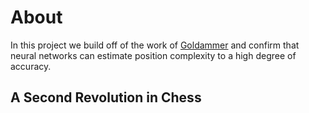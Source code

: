 About
====
In this project we build off of the work of [Goldammer](https://github.com/cgoldammer/chess-analysis/blob/master/position_sharpness.ipynb) and confirm that neural networks can estimate position complexity to a high degree of accuracy.

A Second Revolution in Chess
----
